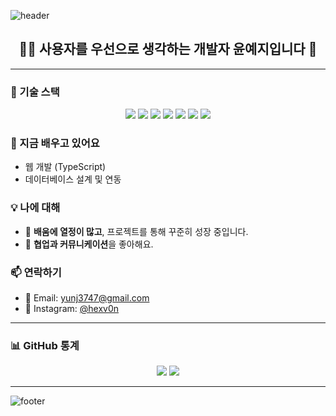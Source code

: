 ![header](https://capsule-render.vercel.app/api?type=waving&color=7cb342&height=250&section=header&text=2zji's%20GitHub&fontSize=40&animation=fadeIn&fontAlignY=38&desc=Welcome!&descAlignY=51&descAlign=62&fontColor=006400)

<h2 align="center">👩‍💻 사용자를 우선으로 생각하는 개발자 <strong>윤예지</strong>입니다 👋</h2>

---

### 🔧 기술 스택
<p align="center">
  <img src="https://img.shields.io/badge/Java-007396?style=flat-square&logo=java&logoColor=white"/>
  <img src="https://img.shields.io/badge/Python-3776AB?style=flat-square&logo=python&logoColor=white"/>
  <img src="https://img.shields.io/badge/Oracle-F80000?style=flat-square&logo=oracle&logoColor=white"/>
  <img src="https://img.shields.io/badge/MySQL-4479A1?style=flat-square&logo=mysql&logoColor=white"/>
  <img src="https://img.shields.io/badge/HTML-E34F26?style=flat-square&logo=html5&logoColor=white"/>
  <img src="https://img.shields.io/badge/CSS-1572B6?style=flat-square&logo=css3&logoColor=white"/>
  <img src="https://img.shields.io/badge/PHP-777BB4?style=flat-square&logo=php&logoColor=white"/>
</p>


### 🌱 지금 배우고 있어요
- 웹 개발 (TypeScript)
- 데이터베이스 설계 및 연동

### 💡 나에 대해
- 🌱 **배움에 열정이 많고**, 프로젝트를 통해 꾸준히 성장 중입니다.
- 👯 **협업과 커뮤니케이션**을 좋아해요.

### 📫 연락하기
- 📧 Email: [yunj3747@gmail.com](mailto:yunj3747@gmail.com)
- 📸 Instagram: [@hexv0n](https://www.instagram.com/hexv0n?igsh=Z3Y3azFqaHdmdnQ4)

---

### 📊 GitHub 통계
<p align="center">
  <img src="https://github-readme-stats.vercel.app/api?username=2zji&show_icons=true&theme=tokyonight&title_color=32CD32&icon_color=32CD32"/>
  <img src="https://github-readme-stats.vercel.app/api/top-langs/?username=2zji&layout=compact&theme=tokyonight&title_color=32CD32"/>
</p>

---

<!-- footer 대신 헤더 느낌 유지하며 닫기 -->
![footer](https://capsule-render.vercel.app/api?type=waving&color=7cb342&height=200&section=footer)
